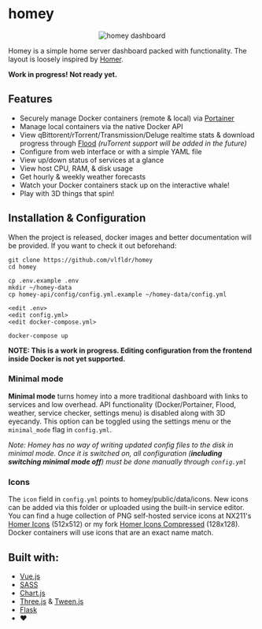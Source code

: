 # homey
<p align="center">
  <img src="https://github.com/vlfldr/homey/blob/master/screenshot.png?raw=true" alt="homey dashboard"/>
</p>

Homey is a simple home server dashboard packed with functionality. The layout is loosely inspired by [Homer](https://github.com/bastienwirtz/homer).



**Work in progress! Not ready yet.**

## Features

* Securely manage Docker containers (remote & local) via [Portainer](https://github.com/portainer/portainer)
* Manage local containers via the native Docker API
* View qBittorent/rTorrent/Transmission/Deluge realtime stats & download progress through [Flood](https://github.com/jesec/flood/) *(ruTorrent support will be added in the future)*
* Configure from web interface or with a simple YAML file
* View up/down status of services at a glance
* View host CPU, RAM, & disk usage
* Get hourly & weekly weather forecasts
* Watch your Docker containers stack up on the interactive whale!
* Play with 3D things that spin!

## Installation & Configuration

When the project is released, docker images and better documentation will be provided. If you want to check it out beforehand:

    git clone https://github.com/vlfldr/homey
    cd homey
    
    cp .env.example .env
    mkdir ~/homey-data
    cp homey-api/config/config.yml.example ~/homey-data/config.yml

    <edit .env>
    <edit config.yml>
    <edit docker-compose.yml>

    docker-compose up

**NOTE: This is a work in progress. Editing configuration from the frontend inside Docker is not yet supported.**

### Minimal mode
**Minimal mode** turns homey into a more traditional dashboard with links to services and low overhead. API functionality (Docker/Portainer, Flood, weather, service checker, settings menu) is disabled along with 3D eyecandy. This option can be toggled using the settings menu or the `minimal_mode` flag in `config.yml`.

*Note: Homey has no way of writing updated config files to the disk in minimal mode. Once it is switched on, all configuration (**including switching minimal mode off**) must be done manually through `config.yml`*

### Icons
The `icon` field in `config.yml` points to homey/public/data/icons. New icons can be added via this folder or uploaded using the built-in service editor. You can find a huge collection of PNG self-hosted service icons at NX211's [Homer Icons](https://github.com/NX211/homer-icons) (512x512) or my fork [Homer Icons Compressed](https://github.com/vlfldr/homer-icons) (128x128). Docker containers will use icons that are an exact name match.

## Built with:

* [Vue.js](https://github.com/vuejs/vue)
* [SASS](https://github.com/sass/sass)
* [Chart.js](https://github.com/chartjs/Chart.js)
* [Three.js](https://github.com/mrdoob/three.js/) & [Tween.js](https://github.com/tweenjs/tween.js)
* [Flask](https://github.com/pallets/flask)
* ❤️
